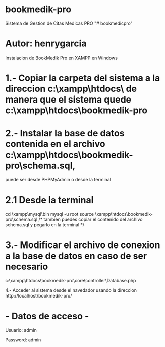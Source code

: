 # bookmedik-pro
Sistema de Gestion de Citas Medicas PRO
"# bookmedicpro" 

# Autor: henrygarcia


Instalacion de BookMedik Pro en XAMPP en Windows


# 1.- Copiar la carpeta del sistema a la direccion c:\xampp\htdocs\ de manera que el sistema quede c:\xampp\htdocs\bookmedik-pro

# 2.- Instalar la base de datos contenida en el archivo c:\xampp\htdocs\bookmedik-pro\schema.sql, 
   puede ser desde PHPMyAdmin o desde la terminal

# 2.1 Desde la terminal

  cd \xampp\mysql\bin
  mysql -u
  root
  source \xampp\htdocs\bookmedik-pro\schema.sql
  /* 
  tambien puedes copiar el contenido del archivo schema.sql y pegarlo en la terminal */

# 3.- Modificar el archivo de conexion a la base de datos en caso de ser necesario 
  c:\xampp\htdocs\bookmedik-pro\core\controller\Database.php

4.- Acceder al sistema desde el navedador usando la direccion 
  http://localhost/bookmedik-pro/


# - Datos de acceso -

  Usuario: admin

  Password: admin
